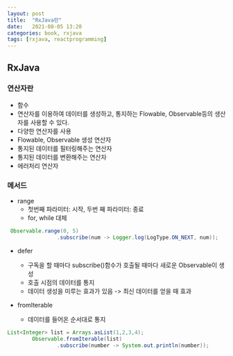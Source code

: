 ```yaml
---
layout: post
title:  "RxJava란"
date:   2021-08-05 13:20
categories: book, rxjava
tags: [rxjava, reactprogramming]
---
```


## RxJava

### 연산자란
- 함수
- 연산자를 이용하여 데이터를 생성하고, 통지하는 Flowable, Observable등의 생산자를 사용할 수 있다.
- 다양한 연산자를 사용
- Flowable, Observable 생성 연산자
- 통지된 데이터를 필터링해주는 연산자
- 통지된 데이터를 변환해주는 연산자
- 에러처리 연산자

### 메서드
- range
    - 첫번째 파라미터: 시작, 두번 째 파라미터: 종료
    - for, while 대체

```java
 Observable.range(0, 5)
                .subscribe(num -> Logger.log(LogType.ON_NEXT, num));
```

- defer
    - 구독을 할 때마다 subscribe()함수가 호출될 때마다 새로운 Observable이 생성
    - 호출 시점의 데이터를 통지
    - 데이터 생성을 미루는 효과가 있음 -> 최신 데이터를 얻을 때 효과
     
- fromIterable
    - 데이터를 들어온 순서대로 통지

```java
List<Integer> list = Arrays.asList(1,2,3,4);
        Observable.fromIterable(list)
                .subscribe(number -> System.out.println(number));
```


